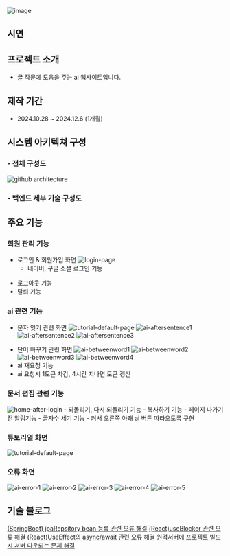 
![image](https://capsule-render.vercel.app/api?type=transparent&color=4dffd2&height=120&text=글잇다&animation=&fontColor=000000&fontSize=50)

## 시연

## 프로젝트 소개
* 글 작문에 도움을 주는 ai 웹사이트입니다.
## 제작 기간
* 2024.10.28 ~ 2024.12.6 (1개월)
## 시스템 아키텍쳐 구성
### - 전체 구성도
![github architecture](https://github.com/user-attachments/assets/ec508939-1ed9-4678-919b-c425aceb2dc9)
### - 백엔드 세부 기술 구성도
## 주요 기능
### 회원 관리 기능
* 로그인 & 회원가입 화면
![login-page](https://github.com/user-attachments/assets/55bdf74c-785f-4481-a3df-ea61e5ca5995)
	- 네이버, 구글 소셜 로그인 기능
- 로그아웃 기능
- 탈퇴 기능
### ai 관련 기능
* 문자 잇기 관련 화면
![tutorial-default-page](https://github.com/user-attachments/assets/e59cad33-7811-4380-8d02-fb9996b5d890)
![ai-aftersentence1](https://github.com/user-attachments/assets/764483a7-08e8-40b6-9d79-09d4a8dba965)
![ai-aftersentence2](https://github.com/user-attachments/assets/a4828ce5-2fc1-456c-885c-81b951c73d03)
![ai-aftersentence3](https://github.com/user-attachments/assets/3d525e11-0d7e-4474-9ed2-0847d91170bb)
- 단어 바꾸기 관련 화면
![ai-betweenword1](https://github.com/user-attachments/assets/201baa60-bce5-478b-b052-c713722e6b37)
![ai-betweenword2](https://github.com/user-attachments/assets/b1dd56d0-29f9-4f32-865e-82e9ea1fa9c1)
![ai-betweenword3](https://github.com/user-attachments/assets/9c0f213c-1f28-4164-ae6d-983ca7c7bcc9)
![ai-betweenword4](https://github.com/user-attachments/assets/44da6eac-fc51-4cc2-add9-aedba3cc285b)
- ai 재요청 기능
- ai 요청시 1토큰 차감, 4시간 지나면 토큰 갱신
### 문서 편집 관련 기능
![home-after-login](https://github.com/user-attachments/assets/b2e52c09-08be-47d6-af63-0beee0979832)
	- 되돌리기, 다시 되돌리기 기능
	- 복사하기 기능
	- 페이지 나가기 전 알림기능
	- 글자수 세기 기능
 	- 커서 오른쪽 아래 ai 버튼 따라오도록 구현
### 튜토리얼 화면
![tutorial-default-page](https://github.com/user-attachments/assets/aa05bc32-5fed-41de-a545-1a2cfcb56d0f)
### 오류 화면
![ai-error-1](https://github.com/user-attachments/assets/e311dc32-e88f-46ad-8ef5-2bc612ac1206)
![ai-error-2](https://github.com/user-attachments/assets/b3ec6deb-c87b-494d-9427-9804be09809b)
![ai-error-3](https://github.com/user-attachments/assets/a7dc999a-f58e-428e-989c-f850078d8912)
![ai-error-4](https://github.com/user-attachments/assets/465fdb08-88b5-49c0-8d44-ed2f5acedce7)
![ai-error-5](https://github.com/user-attachments/assets/bfdcdd0c-f171-4f0f-82c0-88b620714d42)
## 기술 블로그
[(SpringBoot) jpaRepsitory bean 등록 관련 오류 해결](https://annyeong46.tistory.com/64)
[(React)useBlocker 관련 오류 해결](https://annyeong46.tistory.com/65)
[(React)UseEffect의 async/await 관련 오류 해결](https://annyeong46.tistory.com/67)
[원격서버에 프로젝트 빌드시 서버 다운되는 문제 해결](https://annyeong46.tistory.com/68)
